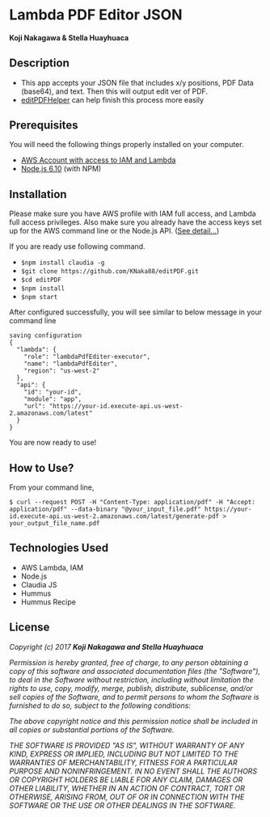 # Lambda PDF Editor JSON

#### Koji Nakagawa & Stella Huayhuaca

## Description
* This app accepts your JSON file that includes x/y positions, PDF Data (base64), and text. Then this will output edit ver of PDF.
* [editPDFHelper](https://github.com/KNaka88/editPDFHelper) can help finish this process more easily


## Prerequisites
You will need the following things properly installed on your computer.

* [AWS Account with access to IAM and Lambda](https://aws.amazon.com/)
* [Node.js 6.10](https://nodejs.org/) (with NPM)

## Installation

Please make sure you have AWS profile with IAM full access, and Lambda full access privileges.
Also make sure you already have the access keys set up for the AWS command line or the Node.js API. ([See detail...](http://docs.aws.amazon.com/cli/latest/userguide/cli-chap-getting-started.html))

If you are ready use following command.
* `$npm install claudia -g`
* `$git clone https://github.com/KNaka88/editPDF.git`
* `$cd editPDF`
* `$npm install`
* `$npm start`


After configured successfully, you will see similar to below message in your command line
```
saving configuration
{
  "lambda": {
    "role": "lambdaPdfEditer-executor",
    "name": "lambdaPdfEditer",
    "region": "us-west-2"
  },
  "api": {
    "id": "your-id",
    "module": "app",
    "url": "https://your-id.execute-api.us-west-2.amazonaws.com/latest"
  }
}
```

You are now ready to use!

## How to Use?
From your command line,

```
$ curl --request POST -H "Content-Type: application/pdf" -H "Accept: application/pdf" --data-binary "@your_input_file.pdf" https://your-id.execute-api.us-west-2.amazonaws.com/latest/generate-pdf > your_output_file_name.pdf
```


## Technologies Used
  * AWS Lambda, IAM
  * Node.js
  * Claudia JS
  * Hummus
  * Hummus Recipe

## License
  _Copyright (c) 2017 **Koji Nakagawa and Stella Huayhuaca**_

  _Permission is hereby granted, free of charge, to any person obtaining a copy
  of this software and associated documentation files (the "Software"), to deal
  in the Software without restriction, including without limitation the rights
  to use, copy, modify, merge, publish, distribute, sublicense, and/or sell
  copies of the Software, and to permit persons to whom the Software is
  furnished to do so, subject to the following conditions:_

  _The above copyright notice and this permission notice shall be included in all
  copies or substantial portions of the Software._

  _THE SOFTWARE IS PROVIDED "AS IS", WITHOUT WARRANTY OF ANY KIND, EXPRESS OR
  IMPLIED, INCLUDING BUT NOT LIMITED TO THE WARRANTIES OF MERCHANTABILITY,
  FITNESS FOR A PARTICULAR PURPOSE AND NONINFRINGEMENT. IN NO EVENT SHALL THE
  AUTHORS OR COPYRIGHT HOLDERS BE LIABLE FOR ANY CLAIM, DAMAGES OR OTHER
  LIABILITY, WHETHER IN AN ACTION OF CONTRACT, TORT OR OTHERWISE, ARISING FROM,
  OUT OF OR IN CONNECTION WITH THE SOFTWARE OR THE USE OR OTHER DEALINGS IN THE
  SOFTWARE._
